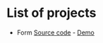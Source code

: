 # List of projects

- Form [Source code](https://github.com/hojjatjokar/super-simple-dude/form/) -
  [Demo](https://hojjatjokar.github.io/super-simple-dude/form/)
